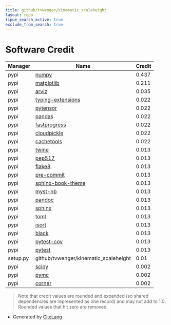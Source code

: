 ```yaml
---
title: github/tvwenger/kinematic_scaleheight
layout: repo
tipue_search_active: true
exclude_from_search: true
---
```

# Software Credit

|Manager|Name|Credit|
|-------|----|------|
|pypi|[numpy](https://www.numpy.org)|0.437|
|pypi|[matplotlib](https://matplotlib.org)|0.211|
|pypi|[arviz](https://pypi.org/project/arviz)|0.035|
|pypi|[typing-extensions](https://typing.readthedocs.io/)|0.022|
|pypi|[pytensor](https://github.com/pymc-devs/pytensor)|0.022|
|pypi|[pandas](https://pypi.org/project/pandas)|0.022|
|pypi|[fastprogress](https://pypi.org/project/fastprogress)|0.022|
|pypi|[cloudpickle](https://pypi.org/project/cloudpickle)|0.022|
|pypi|[cachetools](https://pypi.org/project/cachetools)|0.022|
|pypi|[twine](https://pypi.org/project/twine)|0.013|
|pypi|[pep517](https://pypi.org/project/pep517)|0.013|
|pypi|[flake8](https://pypi.org/project/flake8)|0.013|
|pypi|[pre-commit](https://pypi.org/project/pre-commit)|0.013|
|pypi|[sphinx-book-theme](https://pypi.org/project/sphinx-book-theme)|0.013|
|pypi|[myst-nb](https://pypi.org/project/myst-nb)|0.013|
|pypi|[pandoc](https://pypi.org/project/pandoc)|0.013|
|pypi|[sphinx](https://pypi.org/project/sphinx)|0.013|
|pypi|[toml](https://pypi.org/project/toml)|0.013|
|pypi|[isort](https://pypi.org/project/isort)|0.013|
|pypi|[black](https://pypi.org/project/black)|0.013|
|pypi|[pytest-cov](https://pypi.org/project/pytest-cov)|0.013|
|pypi|[pytest](https://pypi.org/project/pytest)|0.013|
|setup.py|github/tvwenger/kinematic_scaleheight|0.01|
|pypi|[scipy](https://www.scipy.org)|0.002|
|pypi|[pymc](http://github.com/pymc-devs/pymc)|0.002|
|pypi|[corner](https://corner.readthedocs.io)|0.002|


> Note that credit values are rounded and expanded (so shared dependencies are represented as one record) and may not add to 1.0. Rounded values that hit zero are removed.


- Generated by [CiteLang](https://github.com/vsoch/citelang)

